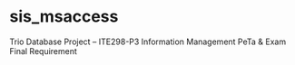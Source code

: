 # sis_msaccess
Trio Database Project – ITE298-P3 Information Management PeTa &amp; Exam Final Requirement
